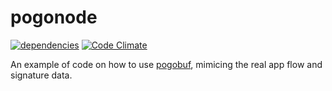 # pogonode

[![dependencies](https://david-dm.org/pogosandbox/pogonode.svg)](https://david-dm.org/pogosandbox/pogonode) 
[![Code Climate](https://codeclimate.com/github/pogosandbox/pogonode/badges/gpa.svg)](https://codeclimate.com/github/pogosandbox/pogonode)  
  
An example of code on how to use [pogobuf](https://github.com/cyraxx/pogobuf), mimicing the real app flow and signature data.
